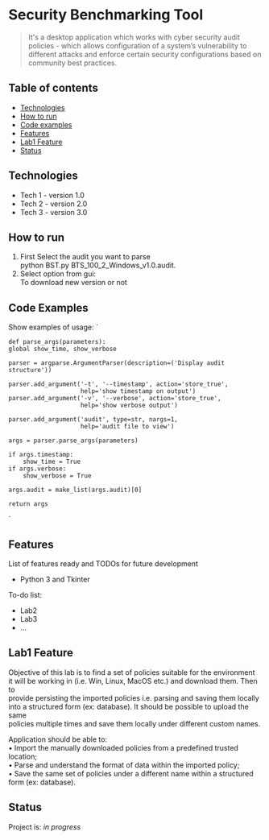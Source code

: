 # Security Benchmarking Tool
> It's a desktop application which works with cyber security audit policies - which allows configuration of a system’s vulnerability to different attacks and enforce certain security
configurations based on community best practices.

## Table of contents

* [Technologies](#technologies)
* [How to run](#how-to-run)
* [Code examples](#code-examples)
* [Features](#features)
* [Lab1 Feature](#lab1-feature)
* [Status](#status)

## Technologies
* Tech 1 - version 1.0
* Tech 2 - version 2.0
* Tech 3 - version 3.0

## How to run
1. First Select the audit you want to parse  
python BST.py BTS_100_2_Windows_v1.0.audit.
2. Select option from gui:  
To download new version or not

## Code Examples
Show examples of usage:
`

    def parse_args(parameters):
    global show_time, show_verbose

    parser = argparse.ArgumentParser(description=('Display audit structure'))

    parser.add_argument('-t', '--timestamp', action='store_true',
                        help='show timestamp on output')
    parser.add_argument('-v', '--verbose', action='store_true',
                        help='show verbose output')

    parser.add_argument('audit', type=str, nargs=1,
                        help='audit file to view')

    args = parser.parse_args(parameters)

    if args.timestamp:
        show_time = True
    if args.verbose:
        show_verbose = True

    args.audit = make_list(args.audit)[0]

    return args
`

## Features
List of features ready and TODOs for future development
* Python 3 and Tkinter

To-do list:
* Lab2
* Lab3
* ...

## Lab1 Feature
Objective of this lab is to find a set of policies suitable for the environment  
it will be working in (i.e. Win, Linux, MacOS etc.) and download them. Then to  
provide persisting the imported policies i.e. parsing and saving them locally   
into a structured form (ex: database). It should be possible to upload the same  
policies multiple times and save them locally under different custom names.  

Application should be able to:  
• Import the manually downloaded policies from a predefined trusted location;  
• Parse and understand the format of data within the imported policy;  
• Save the same set of policies under a different name within a structured form (ex:
database).  

## Status
Project is: _in progress_
